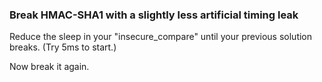 ### Break HMAC-SHA1 with a slightly less artificial timing leak

Reduce the sleep in your "insecure_compare" until your previous solution
breaks. (Try 5ms to start.)

Now break it again.
